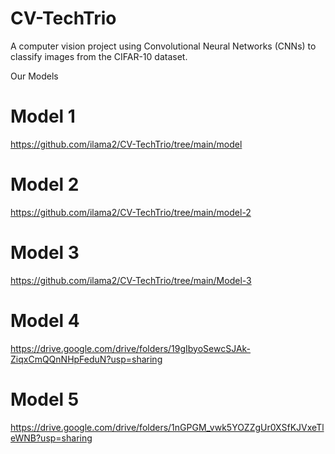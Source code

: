 # CV-TechTrio
A computer vision project using Convolutional Neural Networks (CNNs) to classify images from the CIFAR-10 dataset.

Our Models
# Model 1 
https://github.com/ilama2/CV-TechTrio/tree/main/model
# Model 2 
https://github.com/ilama2/CV-TechTrio/tree/main/model-2
# Model 3 
https://github.com/ilama2/CV-TechTrio/tree/main/Model-3
# Model 4 
https://drive.google.com/drive/folders/19gIbyoSewcSJAk-ZiqxCmQQnNHpFeduN?usp=sharing
# Model 5
https://drive.google.com/drive/folders/1nGPGM_vwk5YOZZgUr0XSfKJVxeTleWNB?usp=sharing

